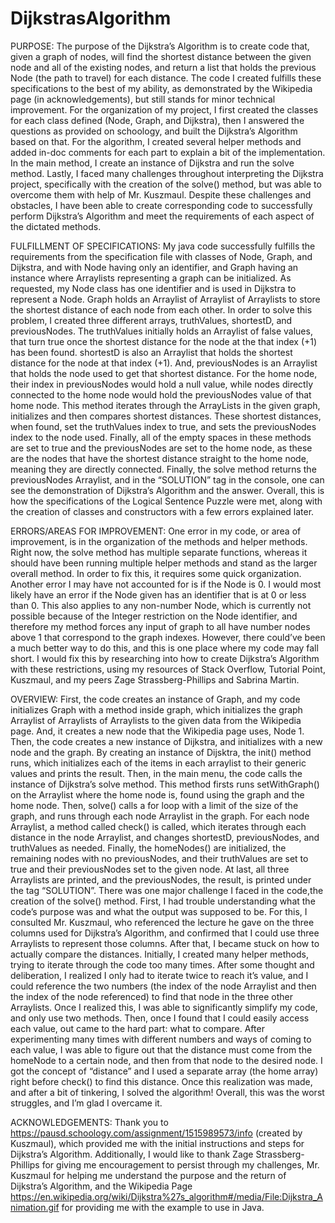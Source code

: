 # DijkstrasAlgorithm
PURPOSE: The purpose of the Dijkstra’s Algorithm is to create code that, given a graph of nodes, will find the shortest distance between the given node and all of the existing nodes, and return a list that holds the previous Node (the path to travel) for each distance. The code I created fulfills these specifications to the best of my ability, as demonstrated by the Wikipedia page (in acknowledgements), but still stands for minor technical improvement. For the organization of my project, I first created the classes for each class defined (Node, Graph, and Dijkstra), then I answered the questions as provided on schoology, and built the Dijkstra’s Algorithm based on that. For the algorithm, I created several helper methods and added in-doc comments for each part to explain a bit of the implementation. In the main method, I create an instance of Dijkstra and run the solve method. Lastly, I faced many challenges throughout interpreting the Dijkstra project, specifically with the creation of the solve() method, but was able to overcome them with help of Mr. Kuszmaul. Despite these challenges and obstacles, I have been able to create corresponding code to successfully perform Dijkstra’s Algorithm and meet the requirements of each aspect of the dictated methods.

FULFILLMENT OF SPECIFICATIONS: My java code successfully fulfills the requirements from the specification file with classes of Node, Graph, and Dijkstra, and with Node having only an identifier, and Graph having an instance where Arraylists representing a graph can be initialized. As requested, my Node class has one identifier and is used in Dijkstra to represent a Node. Graph holds an Arraylist of Arraylist of Arraylists to store the shortest distance of each node from each other. In order to solve this problem, I created three different arrays, truthValues, shortestD, and previousNodes. The truthValues initially holds an Arraylist of false values, that turn true once the shortest distance for the node at the that index (+1) has been found. shortestD is also an Arraylist that holds the shortest distance for the node at that index (+1). And, previousNodes is an Arraylist that holds the node used to get that shortest distance. For the home node, their index in previousNodes would hold a null value, while nodes directly connected to the home node would hold the previousNodes value of that home node. This method iterates through the ArrayLists in the given graph, initializes and then compares shortest distances. These shortest distances, when found, set the truthValues index to true, and sets the previousNodes index to the node used. Finally, all of the empty spaces in these methods are set to true and the previousNodes are set to the home node, as these are the nodes that have the shortest distance straight to the home node, meaning they are directly connected. Finally, the solve method returns the previousNodes Arraylist, and in the “SOLUTION” tag in the console, one can see the demonstration of Dijkstra’s Algorithm and the answer. Overall, this is how the specifications of the Logical Sentence Puzzle were met, along with the creation of classes and constructors with a few errors explained later.

ERRORS/AREAS FOR IMPROVEMENT: One error in my code, or area of improvement, is in the organization of the methods and helper methods. Right now, the solve method has multiple separate functions, whereas it should have been running multiple helper methods and stand as the larger overall method. In order to fix this, it requires some quick organization. Another error I may have not accounted for is if the Node is 0. I would most likely have an error if the Node given has an identifier that is at 0 or less than 0. This also applies to any non-number Node, which is currently not possible because of the Integer restriction on the Node identifier, and therefore my method forces any input of graph to all have number nodes above 1 that correspond to the graph indexes. However, there could’ve been a much better way to do this, and this is one place where my code may fall short. I would fix this by researching into how to create Dijkstra’s Algorithm with these restrictions, using my resources of Stack Overflow, Tutorial Point, Kuszmaul, and my peers Zage Strassberg-Phillips and Sabrina Martin.

OVERVIEW: First, the code creates an instance of Graph, and my code initializes Graph with a method inside graph, which initializes the graph Arraylist of Arraylists of Arraylists to the given data from the Wikipedia page. And, it creates a new node that the Wikipedia page uses, Node 1. Then, the code creates a new instance of Dijkstra, and initializes with a new node and the graph. By creating an instance of Dijsktra, the init() method runs, which initializes each of the items in each arraylist to their generic values and prints the result. Then, in the main menu, the code calls the instance of Dijkstra’s solve method. This method firsts runs setWithGraph() on the Arraylist where the home node is, found using the graph and the home node. Then, solve() calls a for loop with a limit of the size of the graph, and runs through each node Arraylist in the graph. For each node Arraylist, a method called check() is called, which iterates through each distance in the node Arraylist, and changes shortestD, previousNodes, and truthValues as needed. Finally, the homeNodes() are initialized, the remaining nodes with no previousNodes, and their truthValues are set to true and their previousNodes set to the given node. At last, all three Arraylists are printed, and the previousNodes, the result, is printed under the tag “SOLUTION”.
There was one major challenge I faced in the code,the creation of the solve() method. First, I had trouble understanding what the code’s purpose was and what the output was supposed to be. For this, I consulted Mr. Kuszmaul, who referenced the lecture he gave on the three columns used for Dijkstra’s Algorithm, and confirmed that I could use three Arraylists to represent those columns. After that, I became stuck on how to actually compare the distances. Initially, I created many helper methods, trying to iterate through the code too many times. After some thought and deliberation, I realized I only had to iterate twice to reach it’s value, and I could reference the two numbers (the index of the node Arraylist and then the index of the node referenced) to find that node in the three other Arraylists. Once I realized this, I was able to significantly simplify my code, and only use two methods. Then, once I found that I could easily access each value, out came to the hard part: what to compare. After experimenting many times with different numbers and ways of coming to each value, I was able to figure out that the distance must come from the homeNode to a certain node, and then from that node to the desired node. I got the concept of “distance” and I used a separate array (the home array) right before check() to find this distance. Once this realization was made, and after a bit of tinkering, I solved the algorithm! Overall, this was the worst struggles, and I’m glad I overcame it.

ACKNOWLEDGEMENTS: Thank you to https://pausd.schoology.com/assignment/1515989573/info (created by Kuszmaul), which provided me with the initial instructions and steps for Dijkstra’s Algorithm. Additionally, I would like to thank Zage Strassberg-Phillips for giving me encouragement to persist through my challenges, Mr. Kuszmaul for helping me understand the purpose and the return of Dijkstra’s Algorithm, and the Wikipedia Page https://en.wikipedia.org/wiki/Dijkstra%27s_algorithm#/media/File:Dijkstra_Animation.gif for providing me with the example to use in Java.
